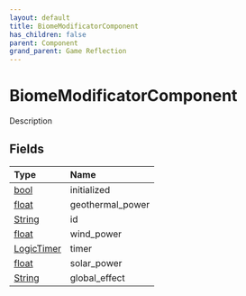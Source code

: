 ```yaml
---
layout: default
title: BiomeModificatorComponent
has_children: false
parent: Component
grand_parent: Game Reflection
---
```

# BiomeModificatorComponent
Description 

## Fields

| Type | Name |
|:-------------|:--------------|
| [bool](/docs/game-reflection/components/bool) | initialized |
| [float](/docs/game-reflection/components/float) | geothermal_power |
| [String](/docs/game-reflection/components/string) | id |
| [float](/docs/game-reflection/components/float) | wind_power |
| [LogicTimer](/docs/game-reflection/classes/logic_timer) | timer |
| [float](/docs/game-reflection/components/float) | solar_power |
| [String](/docs/game-reflection/components/string) | global_effect |

